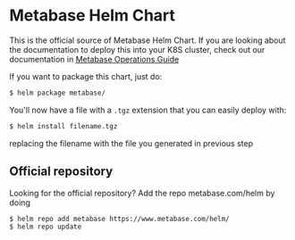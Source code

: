 # Metabase Helm Chart

This is the official source of Metabase Helm Chart. If you are looking about the documentation to deploy this into your K8S cluster, check out our documentation in [Metabase Operations Guide](https://metabase.com/docs/latest/operations-guide/running-metabase-on-kubernetes.html)

If you want to package this chart, just do:

```bash
$ helm package metabase/
```

You'll now have a file with a `.tgz` extension that you can easily deploy with:

```bash
$ helm install filename.tgz
```

replacing the filename with the file you generated in previous step

## Official repository

Looking for the official repository? Add the repo metabase.com/helm by doing

```bash
$ helm repo add metabase https://www.metabase.com/helm/
$ helm repo update
```

